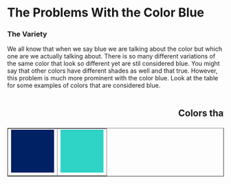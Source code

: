 <HTML>
<link rel = "stylesheet" href"style.css">
<head>
<h1> The Problems With the Color Blue </h1>
</head>

<body>
<h3> The Variety </h3>
<p> We all know that when we say blue we are talking about the color but which one are we actually talking about. There is so many different variations of the same color that look so different yet are stil considered blue. You might say that other colors have different shades as well and that true. However, this problem is much more prominent with the color blue. Look at the table for some examples of colors that are considered blue.  </p>

<table> 
<table border = "1">
<h2><marquee> Colors that are blue but not really blue (insane moving text 😱😱😱) </marquee></h1>


<td> <img src = "royalblue.jpg" alt ="Royal Blue" width = 100 height = 100> </td>
<td> <img src = "turquoise.jpg" alt = "Turquoise" width = 100 height = 100> </td>


</table>

</body>

</HTML>

